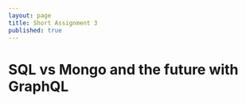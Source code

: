 ```yaml
---
layout: page
title: Short Assignment 3
published: true
---
```


# SQL vs Mongo and the future with GraphQL
